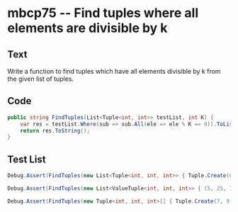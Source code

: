 # mbcp75 -- Find tuples where all elements are divisible by k

## Text

Write a function to find tuples which have all elements divisible by k from the given list of tuples.

## Code

```csharp
public string FindTuples(List<Tuple<int, int>> testList, int K) {
    var res = testList.Where(sub => sub.All(ele => ele % K == 0)).ToList();
    return res.ToString();
}
```

## Test List

```csharp
Debug.Assert(FindTuples(new List<Tuple<int, int, int>> { Tuple.Create(6, 24, 12), Tuple.Create(7, 9, 6), Tuple.Create(12, 18, 21) }, 6) == "[(6, 24, 12)]");
```

```csharp
Debug.Assert(FindTuples(new List<ValueTuple<int, int, int>> { (5, 25, 30), (4, 2, 3), (7, 8, 9) }, 5).ToString() == "[(5, 25, 30)]");
```

```csharp
Debug.Assert(FindTuples(new Tuple<int, int, int>[] { Tuple.Create(7, 9, 16), Tuple.Create(8, 16, 4), Tuple.Create(19, 17, 18) }, 4) == "[(8, 16, 4)]");
```

